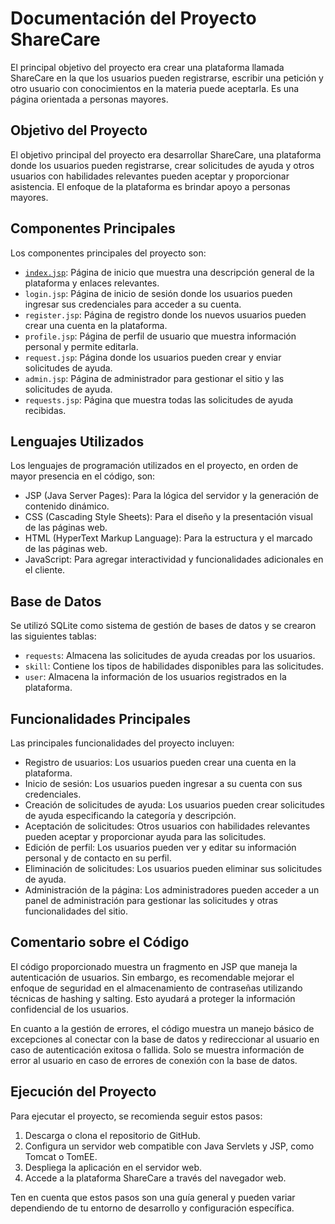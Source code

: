 # Documentación del Proyecto ShareCare

El principal objetivo del proyecto era crear una plataforma llamada ShareCare en la que los usuarios pueden registrarse, escribir una petición y otro usuario con conocimientos en la materia puede aceptarla. Es una página orientada a personas mayores.

## Objetivo del Proyecto

El objetivo principal del proyecto era desarrollar ShareCare, una plataforma donde los usuarios pueden registrarse, crear solicitudes de ayuda y otros usuarios con habilidades relevantes pueden aceptar y proporcionar asistencia. El enfoque de la plataforma es brindar apoyo a personas mayores.

## Componentes Principales

Los componentes principales del proyecto son:

- <a href="">`index.jsp`</a>: Página de inicio que muestra una descripción general de la plataforma y enlaces relevantes.
- `login.jsp`: Página de inicio de sesión donde los usuarios pueden ingresar sus credenciales para acceder a su cuenta.
- `register.jsp`: Página de registro donde los nuevos usuarios pueden crear una cuenta en la plataforma.
- `profile.jsp`: Página de perfil de usuario que muestra información personal y permite editarla.
- `request.jsp`: Página donde los usuarios pueden crear y enviar solicitudes de ayuda.
- `admin.jsp`: Página de administrador para gestionar el sitio y las solicitudes de ayuda.
- `requests.jsp`: Página que muestra todas las solicitudes de ayuda recibidas.

## Lenguajes Utilizados

Los lenguajes de programación utilizados en el proyecto, en orden de mayor presencia en el código, son:

- JSP (Java Server Pages): Para la lógica del servidor y la generación de contenido dinámico.
- CSS (Cascading Style Sheets): Para el diseño y la presentación visual de las páginas web.
- HTML (HyperText Markup Language): Para la estructura y el marcado de las páginas web.
- JavaScript: Para agregar interactividad y funcionalidades adicionales en el cliente.

## Base de Datos

Se utilizó SQLite como sistema de gestión de bases de datos y se crearon las siguientes tablas:

- `requests`: Almacena las solicitudes de ayuda creadas por los usuarios.
- `skill`: Contiene los tipos de habilidades disponibles para las solicitudes.
- `user`: Almacena la información de los usuarios registrados en la plataforma.

## Funcionalidades Principales

Las principales funcionalidades del proyecto incluyen:

- Registro de usuarios: Los usuarios pueden crear una cuenta en la plataforma.
- Inicio de sesión: Los usuarios pueden ingresar a su cuenta con sus credenciales.
- Creación de solicitudes de ayuda: Los usuarios pueden crear solicitudes de ayuda especificando la categoría y descripción.
- Aceptación de solicitudes: Otros usuarios con habilidades relevantes pueden aceptar y proporcionar ayuda para las solicitudes.
- Edición de perfil: Los usuarios pueden ver y editar su información personal y de contacto en su perfil.
- Eliminación de solicitudes: Los usuarios pueden eliminar sus solicitudes de ayuda.
- Administración de la página: Los administradores pueden acceder a un panel de administración para gestionar las solicitudes y otras funcionalidades del sitio.

## Comentario sobre el Código

El código proporcionado muestra un fragmento en JSP que maneja la autenticación de usuarios. Sin embargo, es recomendable mejorar el enfoque de seguridad en el almacenamiento de contraseñas utilizando técnicas de hashing y salting. Esto ayudará a proteger la información confidencial de los usuarios.

En cuanto a la gestión de errores, el código muestra un manejo básico de excepciones al conectar con la base de datos y redireccionar al usuario en caso de autenticación exitosa o fallida. Solo se muestra información de error al usuario en caso de errores de conexión con la base de datos.

## Ejecución del Proyecto

Para ejecutar el proyecto, se recomienda seguir estos pasos:

1. Descarga o clona el repositorio de GitHub.
2. Configura un servidor web compatible con Java Servlets y JSP, como Tomcat o TomEE.
3. Despliega la aplicación en el servidor web.
4. Accede a la plataforma ShareCare a través del navegador web.

Ten en cuenta que estos pasos son una guía general y pueden variar dependiendo de tu entorno de desarrollo y configuración específica.